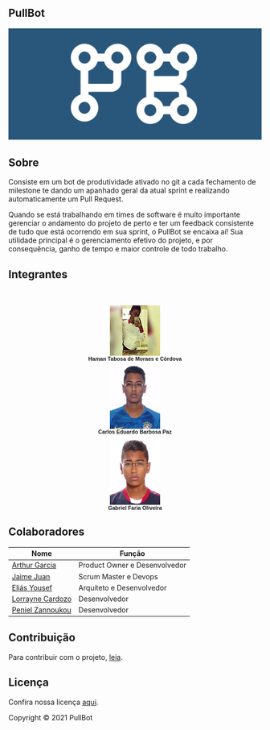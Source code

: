 ## PullBot

<img src="imagens/logo.png" width="auto" height="auto">

## Sobre
Consiste em um bot de produtividade ativado no git a cada fechamento de milestone te dando um apanhado geral da atual sprint e realizando automaticamente um Pull Request. 

Quando se está trabalhando em times de software é muito importante gerenciar o andamento do projeto de perto e ter um feedback consistente de tudo que está ocorrendo em sua sprint, o PullBot se encaixa aí! Sua utilidade principal é o gerenciamento efetivo do projeto, e por consequência, ganho de tempo e maior controle de todo trabalho.

## Integrantes

<br>
<div class="col-xs-12 col-sm-12 col-md-12 col-lg-12" style="margin-top: 15px; font-family: arial, helvetica, sans-serif; font-size: 8pt; text-align: center;">
    <span class="col-xs-12 col-sm-2 col-md-2 col-lg-2 normal"></span> 
    <span class="col-xs-12 col-sm-3 col-md-3 col-lg-3 normal"> 
        <img style="display: block; margin-left: auto; margin-right: auto;" src="assets/img/1.jpg" alt="Haman Tabosa de Moraes e Córdova" width="100" /><strong>Haman Tabosa de Moraes e Córdova</strong><br /> 
    </span> 
    <span class="col-xs-12 col-sm-3 col-md-3 col-lg-3 normal"> 
        <img style="display: block; margin-left: auto; margin-right: auto;" src="assets/img/2.jpg" alt="Carlos Eduardo Barbosa Paz" width="100" /><strong>Carlos Eduardo Barbosa Paz<br /></strong> 
    </span> 
    <span class="col-xs-12 col-sm-3 col-md-3 col-lg-3 normal"> </span> 
    <span class="col-xs-12 col-sm-3 col-md-3 col-lg-3 normal"> 
        <img style="display: block; margin-left: auto; margin-right: auto;" src="assets/img/3.jpg" width="100" /><strong>Gabriel Faria Oliveira<br /></strong> 
    </span> 
    <span class="col-xs-12 col-sm-2 col-md-2 col-lg-2 normal"> </span>
</div>
<!-- 
<div class="container">
    <div class="col-lg-4 col-xl-4 container-img">
        <img src="assets/img/1.jpg" alt="..." class="img-thumbnail image">
        <div class="middle">
            <div class="text">
                <a href="https://github.com/JaimeJuan11">Jaime Juan1</a>
            </div>
        </div>
    </div>
    <div class="col-lg-4 col-xl-4 container-img">
        <img src="assets/img/2.jpg" alt="..." class="img-thumbnail image">  
        <div class="middle">
            <div class="text">
            <a href="https://github.com/JaimeJuan11">Jaime Juan2</a>
            </div>
          </div>
    </div>
    <div class="col-lg-4 col-xl-4 container-img">
        <img src="assets/img/3.jpg" alt="..." class="img-thumbnail image">
        <div class="middle">
          <div class="text">
          <a href="https://github.com/JaimeJuan11">Jaime Juan3</a>
          </div>
        </div>
    </div>
</div>
-->

## Colaboradores
|Nome|  Função| 
|----|--------|
[Arthur Garcia](https://github.com/ArthurMeloG)| Product Owner e Desenvolvedor|
[Jaime Juan](https://github.com/JaimeJuan11)| Scrum Master e Devops|
[Eliás Yousef](https://github.com/ingridSCarvalho)| Arquiteto e Desenvolvedor|
[Lorrayne Cardozo](https://github.com/LorrayneCardozo)| Desenvolvedor|
[Peniel Zannoukou](https://github.com/eliasyousef00)| Desenvolvedor|
## Contribuição

Para contribuir com o projeto, [leia](https://github.com/fga-eps-mds/PullBot/blob/master/CONTRIBUTING.md).

## Licença
Confira nossa licença [aqui](https://github.com/fga-eps-mds/PullBot/blob/master/LICENSE).

Copyright &copy; 2021 PullBot
